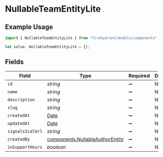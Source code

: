 # NullableTeamEntityLite

## Example Usage

```typescript
import { NullableTeamEntityLite } from "firehydrant/models/components";

let value: NullableTeamEntityLite = {};
```

## Fields

| Field                                                                                         | Type                                                                                          | Required                                                                                      | Description                                                                                   |
| --------------------------------------------------------------------------------------------- | --------------------------------------------------------------------------------------------- | --------------------------------------------------------------------------------------------- | --------------------------------------------------------------------------------------------- |
| `id`                                                                                          | *string*                                                                                      | :heavy_minus_sign:                                                                            | N/A                                                                                           |
| `name`                                                                                        | *string*                                                                                      | :heavy_minus_sign:                                                                            | N/A                                                                                           |
| `description`                                                                                 | *string*                                                                                      | :heavy_minus_sign:                                                                            | N/A                                                                                           |
| `slug`                                                                                        | *string*                                                                                      | :heavy_minus_sign:                                                                            | N/A                                                                                           |
| `createdAt`                                                                                   | [Date](https://developer.mozilla.org/en-US/docs/Web/JavaScript/Reference/Global_Objects/Date) | :heavy_minus_sign:                                                                            | N/A                                                                                           |
| `updatedAt`                                                                                   | [Date](https://developer.mozilla.org/en-US/docs/Web/JavaScript/Reference/Global_Objects/Date) | :heavy_minus_sign:                                                                            | N/A                                                                                           |
| `signalsIcalUrl`                                                                              | *string*                                                                                      | :heavy_minus_sign:                                                                            | N/A                                                                                           |
| `createdBy`                                                                                   | [components.NullableAuthorEntity](../../models/components/nullableauthorentity.md)            | :heavy_minus_sign:                                                                            | N/A                                                                                           |
| `inSupportHours`                                                                              | *boolean*                                                                                     | :heavy_minus_sign:                                                                            | N/A                                                                                           |